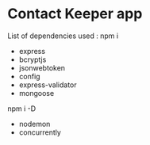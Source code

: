 # Contact Keeper app
List of dependencies used : 
npm i
   - express
   - bcryptjs
   - jsonwebtoken
   - config
   - express-validator
   - mongoose

npm i -D
   - nodemon
   - concurrently
